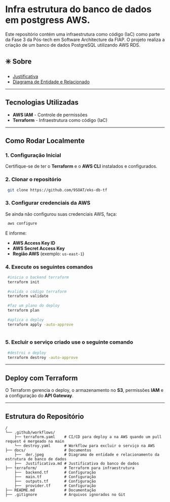 
# Infra estrutura do banco de dados em postgress AWS.
Este repositório contém uma infraestrutura como código (IaC) como parte da Fase 3 da Pós-tech em Software Architecture da FIAP. O projeto realiza a criação de um banco de dados PostgreSQL utilizando AWS RDS.

## ✳️ Sobre
- [Justificativa](/docs/Justificativa.md)
- [Diagrama de Entidade e Relacionado](/docs/der.jpeg)

---

## Tecnologias Utilizadas

- **AWS IAM** - Controle de permissões
- **Terraform** - Infraestrutura como código (IaC)

---

## Como Rodar Localmente

### 1. Configuração Inicial

Certifique-se de ter o **Terraform** e o **AWS CLI** instalados e configurados.

### 2. Clonar o repositório

```sh
 git clone https://github.com/9SOAT/eks-db-tf
```

### 3. Configurar credenciais da AWS

Se ainda não configurou suas credenciais AWS, faça:

```sh
 aws configure
```

E informe:
- **AWS Access Key ID**
- **AWS Secret Access Key**
- **Região AWS** (exemplo: `us-east-1`)

### 4. Execute os seguintes comandos

```sh
 #inicia o backend terraform
 terraform init
   
 #valida o código terraform
 terraform validate
   
 #faz um plano do deploy
 terraform plan
  
 #aplica o deploy
 terraform apply -auto-approve
  

```

### 5. Excluir o serviço criado use o seguinte comando


```sh
 #destroi o deploy
 terraform destroy -auto-approve
```

---


## Deploy com Terraform

O Terraform gerencia o deploy, o armazenamento no **S3**, permissões **IAM** e a configuração do **API Gateway**.

---

## Estrutura do Repositório

```
/
└── .github/workflows/     
    ├── terraform.yaml    # CI/CD para deploy a na AWS quando um pull request é mergeado na main
    └── destroy.yaml      # Workflow para excluir o serviço na AWS
├── docs/                 # Documentos
    ├──  der.jpeg         # Diagrama de entidade e relacionamento da estrutura de banco de dados
    ├──  Justificativa.md # Justificativa do banco de dados
├── terraform/            # Terraform para infraestrutura
    ├──  backend.tf       # Configuração
    ├──  main.tf          # Configuração
    ├──  outputs.tf       # Configuração
    ├──  provider.tf      # Configuração
├── README.md             # Documentação
├── .gitignore            # Arquivos ignorados no Git
```
